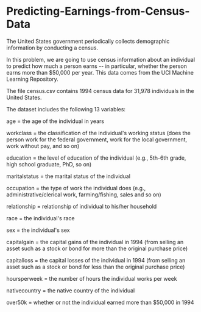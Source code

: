 # Predicting-Earnings-from-Census-Data

The United States government periodically collects demographic information by conducting a census.

In this problem, we are going to use census information about an individual to predict how much a person earns -- in particular, whether the person earns more than $50,000 per year. This data comes from the UCI Machine Learning Repository.

The file census.csv contains 1994 census data for 31,978 individuals in the United States.

The dataset includes the following 13 variables:

age = the age of the individual in years

workclass = the classification of the individual's working status (does the person work for the federal government, work for the local government, work without pay, and so on)

education = the level of education of the individual (e.g., 5th-6th grade, high school graduate, PhD, so on)

maritalstatus = the marital status of the individual

occupation = the type of work the individual does (e.g., administrative/clerical work, farming/fishing, sales and so on)

relationship = relationship of individual to his/her household

race = the individual's race

sex = the individual's sex

capitalgain = the capital gains of the individual in 1994 (from selling an asset such as a stock or bond for more than the original purchase price)

capitalloss = the capital losses of the individual in 1994 (from selling an asset such as a stock or bond for less than the original purchase price)

hoursperweek = the number of hours the individual works per week

nativecountry = the native country of the individual

over50k = whether or not the individual earned more than $50,000 in 1994
